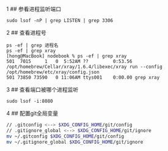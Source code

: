 1 ## 参看进程监听端口
```
sudo lsof -nP | grep LISTEN | grep 3306
```

2 ## 查看进程号
```
ps -ef | grep 进程名
ps -ef | grep xray
[hong@MacBook] nodebook % ps -ef | grep xray
501  7015     1   0  5:52AM ??         0:53.56 /opt/homebrew/Cellar/xray/1.6.4/libexec/xray run --config /opt/homebrew/etc/xray/config.json
501 73850 73590   0 11:06AM ttys001    0:00.00 grep xray
```

3 ## 查看端口被哪个进程监听
```
sudo lsof -i:8080
```

4 ## 配置git全局变量
```bash
// .gitconfig <--> $XDG_CONFIG_HOME/git/config 
// .gitignore_global <--> $XDG_CONFIG_HOME/git/ignore
mv ~/.gitconfig $XDG_CONFIG_HOME/git/config
mv ~/.gitignore_global $XDG_CONFIG_HOME/git/ignore
```
